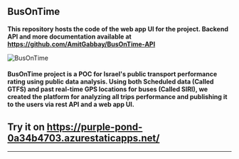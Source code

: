 ## BusOnTime 
**This repository hosts the code of the web app UI for the project. Backend API and more documentation available at https://github.com/AmitGabbay/BusOnTime-API**

![BusOnTime](https://i.imgur.com/IRymGE8.jpg)    
    
#### BusOnTime project is a POC for Israel's public transport performance rating using public data analysis. Using both Scheduled data (Called GTFS) and past real-time GPS locations for buses (Called SIRI), we created the platform for analyzing all trips performance and publishing it to the users via rest API and a web app UI.    
 ## Try it on https://purple-pond-0a34b4703.azurestaticapps.net/    
---
